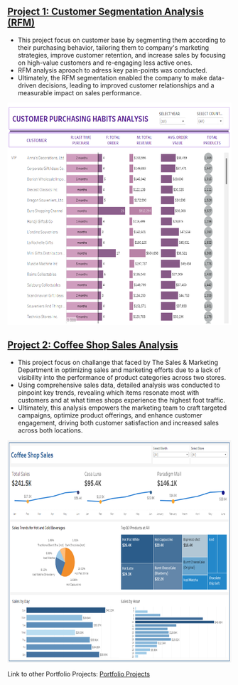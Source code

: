 
## [Project 1: Customer Segmentation Analysis (RFM)](https://github.com/slxkv/Customer-Segmentation-Analysis)

- This project focus on customer base by segmenting them according to their purchasing behavior, tailoring them to company's marketing strategies, improve customer retention, and increase sales by focusing on high-value customers and re-engaging less active ones.
- RFM analysis aproach to adress key pain-points was conducted.
- Ultimately, the RFM segmentation enabled the company to make data-driven decisions, leading to improved customer relationships and a measurable impact on sales performance.
  
<p align="center">
    <img src="Images/tableau1.png" width="600" height="500">
</p>


## [Project 2: Coffee Shop Sales Analysis](https://github.com/slxkv/Coffee_Shop_Overview)

- This project focus on challange that faced by The Sales & Marketing Department in optimizing sales and marketing efforts due to a lack of visibility into the performance of product categories across two stores.
- Using comprehensive sales data, detailed analysis was conducted to pinpoint key trends, revealing which items resonate most with customers and at what times shops experience the highest foot traffic.
- Ultimately, this analysis empowers the marketing team to craft targeted campaigns, optimize product offerings, and enhance customer engagement, driving both customer satisfaction and increased sales across both locations.
  
<p align="center">
    <img src="Images/coffeeshopA (1).png" width="800" height="500">
</p>

Link to other Portfolio Projects: [Portfolio Projects](https://kamilarashid.wordpress.com/portfolio/projects/)
